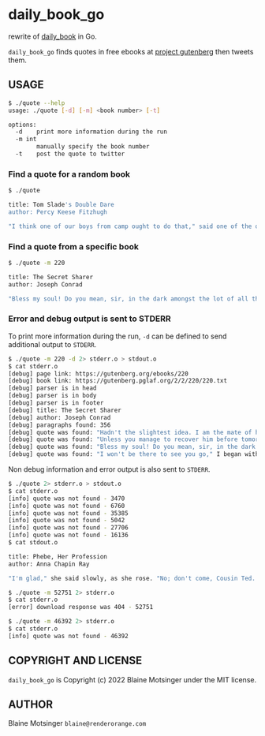 # daily_book_go

rewrite of [daily_book](https://github.com/renderorange/daily_book) in Go.

`daily_book_go` finds quotes in free ebooks at [project gutenberg](https://www.gutenberg.org) then tweets them.

## USAGE

```bash
$ ./quote --help
usage: ./quote [-d] [-m] <book number> [-t]

options:
  -d	print more information during the run
  -m int
    	manually specify the book number
  -t	post the quote to twitter
```

### Find a quote for a random book

```bash
$ ./quote

title: Tom Slade's Double Dare
author: Percy Keese Fitzhugh

"I think one of our boys from camp ought to do that," said one of the other scoutmasters. "How about you, Roy?"  https://gutenberg.org/ebooks/19590
```

### Find a quote from a specific book

```bash
$ ./quote -m 220

title: The Secret Sharer
author: Joseph Conrad

"Bless my soul! Do you mean, sir, in the dark amongst the lot of all them islands and reefs and shoals?"  https://gutenberg.org/ebooks/220
```

### Error and debug output is sent to STDERR

To print more information during the run, `-d` can be defined to send additional output to `STDERR`.

```bash
$ ./quote -m 220 -d 2> stderr.o > stdout.o
$ cat stderr.o
[debug] page link: https://gutenberg.org/ebooks/220
[debug] book link: https://gutenberg.pglaf.org/2/2/220/220.txt
[debug] parser is in head
[debug] parser is in body
[debug] parser is in footer
[debug] title: The Secret Sharer
[debug] author: Joseph Conrad
[debug] paragraphs found: 356
[debug] quote was found: "Hadn't the slightest idea. I am the mate of her--" He paused and corrected himself. "I should say I _was_." 
[debug] quote was found: "Unless you manage to recover him before tomorrow," I assented, dispassionately.... "I mean, alive." 
[debug] quote was found: "Bless my soul! Do you mean, sir, in the dark amongst the lot of all them islands and reefs and shoals?" 
[debug] quote was found: "I won't be there to see you go," I began with an effort. "The rest ... I only hope I have understood, too." 
```

Non debug information and error output is also sent to `STDERR`.

```bash
$ ./quote 2> stderr.o > stdout.o
$ cat stderr.o
[info] quote was not found - 3470
[info] quote was not found - 6760
[info] quote was not found - 35385
[info] quote was not found - 5042
[info] quote was not found - 27706
[info] quote was not found - 16136
$ cat stdout.o

title: Phebe, Her Profession
author: Anna Chapin Ray

"I'm glad," she said slowly, as she rose. "No; don't come, Cousin Ted. I want to think it over."  https://gutenberg.org/ebooks/12584
```

```bash
$ ./quote -m 52751 2> stderr.o
$ cat stderr.o
[error] download response was 404 - 52751
```

```bash
$ ./quote -m 46392 2> stderr.o
$ cat stderr.o
[info] quote was not found - 46392
```

## COPYRIGHT AND LICENSE

`daily_book_go` is Copyright (c) 2022 Blaine Motsinger under the MIT license.

## AUTHOR

Blaine Motsinger `blaine@renderorange.com`
